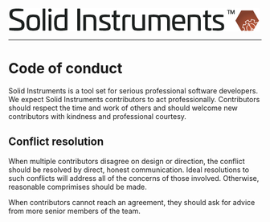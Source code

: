 <!--
Copyright (c) RapidField LLC. Licensed under the MIT License. See LICENSE.txt in the project root for license information.
-->

![Solid Instruments logo](SolidInstruments.Logo.Color.Transparent.500w.png)
- - -

# Code of conduct

Solid Instruments is a tool set for serious professional software
developers. We expect Solid Instruments contributors to act
professionally. Contributors should respect the time and work of
others and should welcome new contributors with kindness and
professional courtesy.

## Conflict resolution

When multiple contributors disagree on design or direction, the
conflict should be resolved by direct, honest communication. Ideal
resolutions to such conflicts will address all of the concerns of
those involved. Otherwise, reasonable comprimises should be made.

When contributors cannot reach an agreement, they should ask for
advice from more senior members of the team.
